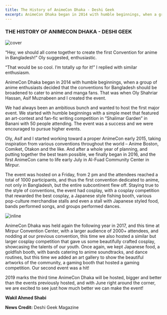 ```yaml
---
title: The History of AnimeCon Dhaka - Deshi Geek
excerpt: AnimeCon Dhaka began in 2014 with humble beginnings, when a group of anime enthusiasts decided that the conventions for Bangladesh should be broadened to cater to anime and manga fans.
---
```

### THE HISTORY OF ANIMECON DHAKA - DESHI GEEK

![cover](https://i.imgur.com/DLV2oNy.png)

“Hey, we should all come together to create the first Convention for anime in Bangladesh!” Oly suggested, enthusiastic.

“That would be so cool. I’m totally up for it!” I replied with similar enthusiasm.

AnimeCon Dhaka began in 2014 with humble beginnings, when a group of anime enthusiasts decided that the conventions for Bangladesh should be broadened to cater to anime and manga fans. That was when Oly Shahriar Hassan, Asif Muznabeen and I created the event.

We had always been an ambitious bunch and wanted to host the first major event. We started with humble beginnings with a simple meet that featured an art-contest and fan-fic writing competition in “Shalimar Garden” in Banani with 50 people attending. The event was a success and we were encouraged to pursue higher events.

Oly, Asif and I started working toward a proper AnimeCon early 2015, taking inspiration from various conventions throughout the world – Anime Boston, Comiket, Otakon and the like. And after a whole year of planning, and putting together the best team possible, we finally began in 2016, and the first AnimeCon came to life early July in Al-Fuad Community Center in Mirpur.

The event was hosted on a Friday, from 2 pm and the attendees reached a total of 1000 participants, and thus the first convention dedicated to anime, not only in Bangladesh, but the entire subcontinent flew off. Staying true to the style of conventions, the event had cosplay, with a cosplay competition that rewarded the best cosplay, a Japanese style fishing booth, various pop-culture merchandise stalls and even a stall with Japanese styled food, bands performed songs, and groups performed dances.

![inline](https://i.imgur.com/myadF42.png)

AnimeCon Dhaka was held again the following year in 2017, and this time at Mirpur Convention Center, with a larger audience of 2000+ attendees, and nodding at our previous convention, this time we also hosted a similar but larger cosplay competition that gave us some beautifully crafted cosplay, showcasing the talents of our youth. Once again, we kept Japanese food, a goldfish booth, with bands catering to anime soundtracks, and dance routines, but this time we added an art gallery to show the beautiful artworks of the community, a gaming booth that hosted a gaming competition. Our second event was a hit!

2019 marks the third time AnimeCon Dhaka will be hosted, bigger and better than the events previously hosted, and with June right around the corner, we are excited to see just how much better we can make the event!

**Wakil Ahmed Shabi**

**News Credit:** Deshi Geek Magazine